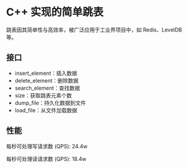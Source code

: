 # C++ 实现的简单跳表

跳表因其简单性与高效率，被广泛应用于工业界项目中，如 Redis、LevelDB 等。

## 接口

- insert_element：插入数据
- delete_element：删除数据
- search_element：查找数据
- size：获取跳表元素个数
- dump_file：持久化数据到文件
- load_file：从文件加载数据

## 性能

每秒可处理写请求数 (QPS): 24.4w

每秒可处理读请求数 (QPS): 18.4w
